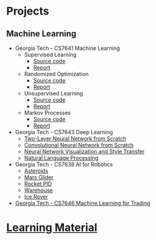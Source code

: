 # Projects

## Machine Learning
* Georgia Tech - CS7641 Machine Learning
    * Supervised Learning
        * [Source code](https://github.com/francisco-camargo/cs7641-machine-learning-p1-supervised-learning-src)
        * [Report](https://github.com/francisco-camargo/cs7641-machine-learning-p1-supervised-learning-report)
    * Randomized Optimization
        * [Source code](https://github.com/francisco-camargo/cs7641-machine-learning-p2-randomized-optimization-src)
        * [Report](https://github.com/francisco-camargo/cs7641-machine-learning-p2-randomized-optimization-report)
    * Unsupervised Learning
        * [Source code](https://github.com/francisco-camargo/cs7641-machine-learning-p3-unsupervised-learning-src)
        * [Report](https://github.com/francisco-camargo/cs7641-machine-learning-p3-unsupervised-learning-report)
    * Markov Processes
        * [Source code](https://github.com/francisco-camargo/cs7641-machine-learning-p4-markov-processes-src)
        * [Report](https://github.com/francisco-camargo/cs7641-machine-learning-p4-markov-processes-report)
* Georgia Tech - CS7643 Deep Learning
    * [Two-Layer Neural Network from Scratch](https://github.com/francisco-camargo/cs7643-deep-learning-p1-nn-from-scratch)
    * [Convolutional Neural Network from Scratch](https://github.com/francisco-camargo/cs7643-deep-learning-p2-cnn-from-scratch)
    * [Neural Network Visualization and Style Transfer](https://github.com/francisco-camargo/cs7643-deep-learning-p3-nn-visualization-and-style-transfer)
    * [Natural Language Processing](https://github.com/francisco-camargo/cs7643-deep-learning-p4-nlp)
* Georgia Tech - CS7638 AI for Robotics
    * [Asteroids](https://github.com/francisco-camargo/cs7638-ai4r-p1-asteroids)
    * [Mars Glider](https://github.com/francisco-camargo/cs7638-ai4r-p2-marsglider)
    * [Rocket PID](https://github.com/francisco-camargo/cs7638-ai4r-p3-rocketpid)
    * [Warehouse](https://github.com/francisco-camargo/cs7638-ai4r-p4-warehouse)
    * [Ice Rover](https://github.com/francisco-camargo/cs7638-ai4r-p5-icerover)
* [Georgia Tech - CS7646 Machine Learning for Trading](https://github.com/francisco-camargo/cs7646-ml4t)

# [Learning Material](learning_material.md)
